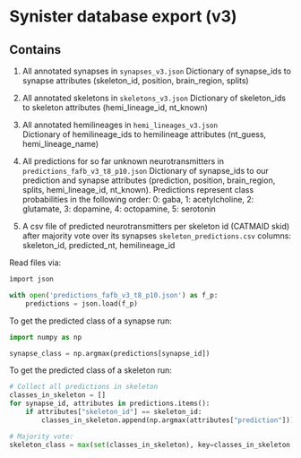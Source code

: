 # Synister database export (v3)

## Contains
1. All annotated synapses in ``` synapses_v3.json ``` 
    Dictionary of synapse_ids to synapse attributes (skeleton_id, position, brain_region, splits)

2. All annotated skeletons in ``` skeletons_v3.json ```
    Dictionary of skeleton_ids to skeleton attributes (hemi_lineage_id, nt_known)

3. All annotated hemilineages in ```hemi_lineages_v3.json```  
    Dictionary of hemilineage_ids to hemilineage attributes (nt_guess, hemi_lineage_name)

4. All predictions for so far unknown neurotransmitters in ```predictions_fafb_v3_t8_p10.json``` 
    Dictionary of synapse_ids to our prediction and synapse attributes (prediction, position, brain_region, splits, hemi_lineage_id, nt_known).
    Predictions represent class probabilities in the following order:
    0:   gaba, 
    1:   acetylcholine, 
    2:   glutamate, 
    3:   dopamine, 
    4:   octopamine, 
    5:   serotonin 

5. A csv file of predicted neurotransmitters per skeleton id (CATMAID skid) after majority vote over its synapses ```skeleton_predictions.csv```
    columns: skeleton_id, predicted_nt, hemilineage_id

Read files via:
```python
ìmport json

with open('predictions_fafb_v3_t8_p10.json') as f_p:
    predictions = json.load(f_p)
```

To get the predicted class of a synapse run:
```python
import numpy as np

synapse_class = np.argmax(predictions[synapse_id])
```

To get the predicted class of a skeleton run:
```python
# Collect all predictions in skeleton
classes_in_skeleton = []
for synapse_id, attributes in predictions.items():
	if attributes["skeleton_id"] == skeleton_id:
		classes_in_skeleton.append(np.argmax(attributes["prediction"]))	

# Majority vote:
skeleton_class = max(set(classes_in_skeleton), key=classes_in_skeleton.count)
```
